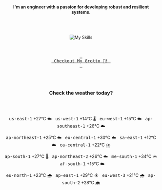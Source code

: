 <h4 align="center">I'm an engineer with a passion for developing robust and resilient systems.</h4>

<div align="center">
  <br/><br/>

![My Skills](https://go-skill-icons.vercel.app/api/icons?i=aws,azure,ts,go,docker,kubernetes,argocd,python&perline=4&theme=light)

<br/>

[<kbd> <br> Checkout My Grotto 🍵! <br> </kbd>](https://sathirak.me/)
  
</div>

<br/>
<br/>

<h3 align="center">Check the weather today?</h3>
<!-- start-daily-update -->
<div align="center">
  <!-- Updated on Thu Jul  3 01:51:29 UTC 2025 --><br><br>

  <kbd>us-east-1</kbd> +27°C ☁️ &nbsp; 
  <kbd>us-west-1</kbd> +14°C 🌡️ &nbsp; 
  <kbd>eu-west-1</kbd> +15°C ☁️ &nbsp; 
  <kbd>ap-southeast-1</kbd> +26°C ☁️ <br>

  <kbd>ap-northeast-1</kbd> +25°C ☁️ &nbsp; 
  <kbd>eu-central-1</kbd> +30°C ☁️ &nbsp; 
  <kbd>sa-east-1</kbd> +12°C ☁️ &nbsp; 
  <kbd>ca-central-1</kbd> +22°C ⛈️ <br>

  <kbd>ap-south-1</kbd> +27°C 🌡️ &nbsp; 
  <kbd>ap-northeast-2</kbd> +26°C ☁️ &nbsp; 
  <kbd>me-south-1</kbd> +34°C ☀️ &nbsp; 
  <kbd>af-south-1</kbd> +15°C ☁️ <br>

  <kbd>eu-north-1</kbd> +23°C 🌧️ &nbsp; 
  <kbd>ap-east-1</kbd> +29°C ☀️ &nbsp; 
  <kbd>eu-west-3</kbd> +21°C 🌧️ &nbsp; 
  <kbd>ap-south-2</kbd> +28°C 🌧️
</div>
<!-- end-daily-update -->
